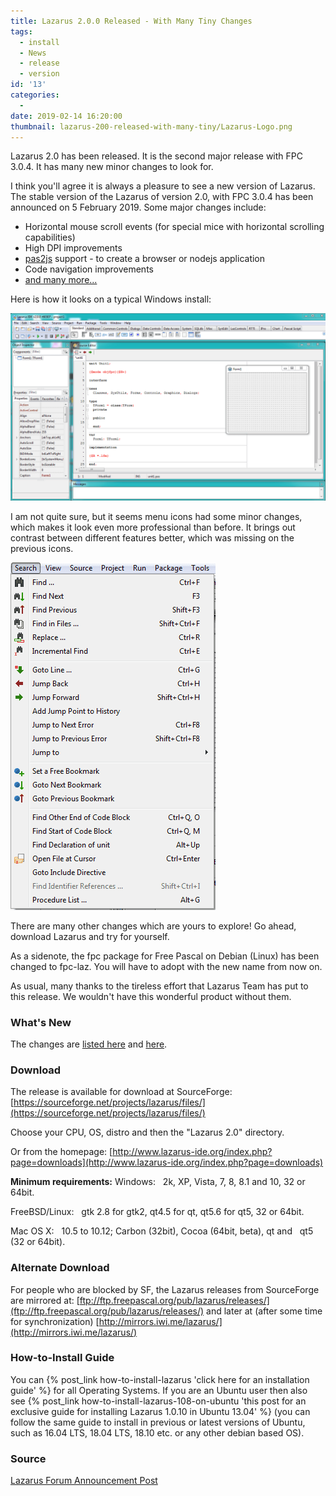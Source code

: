```yaml
---
title: Lazarus 2.0.0 Released - With Many Tiny Changes
tags:
  - install
  - News
  - release
  - version
id: '13'
categories:
  -
date: 2019-02-14 16:20:00
thumbnail: lazarus-200-released-with-many-tiny/Lazarus-Logo.png
---
```


Lazarus 2.0 has been released. It is the second major release with FPC 3.0.4. It has many new minor changes to look for.
<!-- more -->

I think you'll agree it is always a pleasure to see a new version of Lazarus. The stable version of the Lazarus of version 2.0, with FPC 3.0.4 has been announced on 5 February 2019. Some major changes include:


*   Horizontal mouse scroll events (for special mice with horizontal scrolling capabilities)
*   High DPI improvements
*   [pas2js](http://wiki.lazarus.freepascal.org/lazarus_pas2js_integration) support - to create a browser or nodejs application
*   Code navigation improvements
*   [and many more...](http://wiki.lazarus.freepascal.org/Lazarus_2.0.0_release_notes)


Here is how it looks on a typical Windows install:


![](lazarus-200-released-with-many-tiny/Lazarus-2.0.0-on-windows.png)



I am not quite sure, but it seems menu icons had some minor changes, which makes it look even more professional than before. It brings out contrast between different features better, which was missing on the previous icons.


![](lazarus-200-released-with-many-tiny/Lazarus-2.0.0-menu1.png)




There are many other changes which are yours to explore! Go ahead, download Lazarus and try for yourself.


As a sidenote, the fpc package for Free Pascal on Debian (Linux) has been changed to fpc-laz. You will have to adopt with the new name from now on.

As usual, many thanks to the tireless effort that Lazarus Team has put to this release. We wouldn't have this wonderful product without them.


### What's New

The changes are [listed here](http://wiki.lazarus.freepascal.org/Lazarus_2.0.0_release_notes) and [here](http://wiki.freepascal.org/Lazarus_1.8_fixes_branch#Fixes_for_1.8.0_.28merged.29).


### Download

The release is available for download at SourceForge:
[https://sourceforge.net/projects/lazarus/files/](https://sourceforge.net/projects/lazarus/files/)

Choose your CPU, OS, distro and then the "Lazarus 2.0" directory.

Or from the homepage: [http://www.lazarus-ide.org/index.php?page=downloads](http://www.lazarus-ide.org/index.php?page=downloads)


**Minimum requirements:**
Windows:
  2k, XP, Vista, 7, 8, 8.1 and 10, 32 or 64bit.

FreeBSD/Linux:
  gtk 2.8 for gtk2, qt4.5 for qt, qt5.6 for qt5, 32 or 64bit.

Mac OS X:
  10.5 to 10.12; Carbon (32bit), Cocoa (64bit, beta), qt and
  qt5 (32 or 64bit).


### Alternate Download

For people who are blocked by SF, the Lazarus releases from SourceForge are mirrored at:
[ftp://ftp.freepascal.org/pub/lazarus/releases/](ftp://ftp.freepascal.org/pub/lazarus/releases/)
and later at (after some time for synchronization)
[http://mirrors.iwi.me/lazarus/](http://mirrors.iwi.me/lazarus/)


### How-to-Install Guide


You can {% post_link how-to-install-lazarus 'click here for an installation guide' %} for all Operating Systems.
If you are an Ubuntu user then also see {% post_link how-to-install-lazarus-108-on-ubuntu 'this post for an exclusive guide for installing Lazarus 1.0.10 in Ubuntu 13.04' %} (you can follow the same guide to install in previous or latest versions of Ubuntu, such as 16.04 LTS, 18.04 LTS, 18.10 etc. or any other debian based OS).


### Source

[Lazarus Forum Announcement Post](http://forum.lazarus-ide.org/index.php/topic,44161.0.html)
